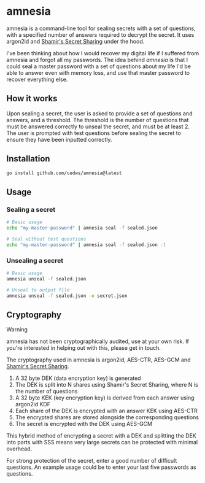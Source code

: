 # amnesia

amnesia is a command-line tool for sealing secrets with a set of questions, with a specified number of answers required to decrypt the secret. It uses argon2id and [Shamir's Secret Sharing](https://en.wikipedia.org/wiki/Shamir%27s_secret_sharing) under the hood.

I've been thinking about how I would recover my digital life if I suffered from amnesia and forgot all my passwords. The idea behind *amnesia* is that I could seal a master password with a set of questions about my life I'd be able to answer even with memory loss, and use that master password to recover everything else.

## How it works

Upon sealing a secret, the user is asked to provide a set of questions and answers, and a threshold. The threshold is the number of questions that must be answered correctly to unseal the secret, and must be at least 2. The user is prompted with test questions before sealing the secret to ensure they have been inputted correctly.

## Installation

```bash
go install github.com/cedws/amnesia@latest
```

## Usage

### Sealing a secret
```bash
# Basic usage
echo "my-master-password" | amnesia seal -f sealed.json

# Seal without test questions
echo "my-master-password" | amnesia seal -f sealed.json -t
```

### Unsealing a secret
```bash
# Basic usage
amnesia unseal -f sealed.json

# Unseal to output file
amnesia unseal -f sealed.json -o secret.json
```

## Cryptography

> [!WARNING]
> amnesia has not been cryptographically audited, use at your own risk.
> If you're interested in helping out with this, please get in touch.

The cryptography used in amnesia is argon2id, AES-CTR, AES-GCM and [Shamir's Secret Sharing](https://en.wikipedia.org/wiki/Shamir%27s_secret_sharing).

1. A 32 byte DEK (data encryption key) is generated
2. The DEK is split into N shares using Shamir's Secret Sharing, where N is the number of questions
3. A 32 byte KEK (key encryption key) is derived from each answer using argon2id KDF
4. Each share of the DEK is encrypted with an answer KEK using AES-CTR
5. The encrypted shares are stored alongside the corresponding questions
6. The secret is encrypted with the DEK using AES-GCM

This hybrid method of encrypting a secret with a DEK and splitting the DEK into parts with SSS means very large secrets can be protected with minimal overhead.

For strong protection of the secret, enter a good number of difficult questions. An example usage could be to enter your last five passwords as questions.
